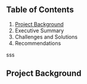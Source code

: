## Table of Contents
1. [Project Background](#project-background)
2. Executive Summary
3. Challenges and Solutions
4. Recommendations

















sss






## Project Background
